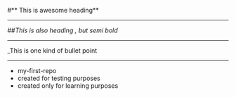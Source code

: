 #** This is awesome heading**
___
##_This is also heading , but semi bold_
___
_This is one kind of bullet point
___
* my-first-repo
* created for testing purposes
* created only for learning purposes
